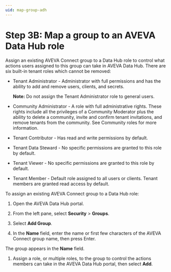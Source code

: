```yaml
---
uid: map-group-adh
---
```


# Step 3B: Map a group to an AVEVA Data Hub role

Assign an existing AVEVA Connect group to a Data Hub role to control what actions users assigned to this group can take in AVEVA Data Hub. There are six built-in tenant roles which cannot be removed:

* Tenant Administrator - Administrator with full permissions and has the ability to add and remove users, clients, and secrets.

  **Note:** Do not assign the Tenant Administrator role to general users.

* Community Administrator - A role with full administrative rights. These rights include all the privileges of a Community Moderator plus the ability to delete a community, invite and confirm tenant invitations, and remove tenants from the community. See Community roles for more information.

* Tenant Contributor - Has read and write permissions by default.

* Tenant Data Steward - No specific permissions are granted to this role by default.

* Tenant Viewer - No specific permissions are granted to this role by default.

* Tenant Member - Default role assigned to all users or clients. Tenant members are granted read access by default.

To assign an existing AVEVA Connect group to a Data Hub role:

1. Open the AVEVA Data Hub portal.

1. From the left pane, select **Security** > **Groups**.
 
1. Select **Add Group**.
 
1. In the **Name** field, enter the name or first few characters of the AVEVA Connect group name, then press Enter.

  The group appears in the **Name** field.
 
1. Assign a role, or multiple roles, to the group to control the actions members can take in the AVEVA Data Hub portal, then select **Add**. 
